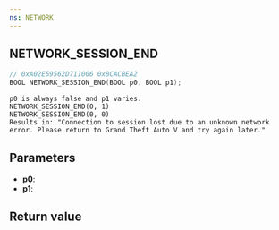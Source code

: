 ```yaml
---
ns: NETWORK
---
```

## NETWORK_SESSION_END

```c
// 0xA02E59562D711006 0xBCACBEA2
BOOL NETWORK_SESSION_END(BOOL p0, BOOL p1);
```

```
p0 is always false and p1 varies.  
NETWORK_SESSION_END(0, 1)  
NETWORK_SESSION_END(0, 0)  
Results in: "Connection to session lost due to an unknown network error. Please return to Grand Theft Auto V and try again later."  
```

## Parameters
* **p0**: 
* **p1**: 

## Return value
